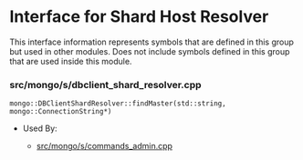 
# Interface for Shard Host Resolver
This interface information represents symbols that are defined in this group but used in other modules.  Does not include symbols defined in this group that are used inside this module.

### src/mongo/s/dbclient\_shard\_resolver.cpp

<div></div>

    mongo::DBClientShardResolver::findMaster(std::string, mongo::ConnectionString*)

- Used By:

    - [src/mongo/s/commands\_admin.cpp](../../../../sharding/mongos\_commands)
